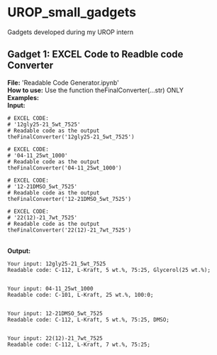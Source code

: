 # UROP_small_gadgets
Gadgets developed during my UROP intern

## Gadget 1: EXCEL Code to Readble code Converter
**File:** 'Readable Code Generator.ipynb'\
**How to use:** Use the function theFinalConverter(...str) ONLY\
**Examples:**\
**Input:**
```
# EXCEL CODE:
# '12gly25-21_5wt_7525'
# Readable code as the output
theFinalConverter('12gly25-21_5wt_7525')

# EXCEL CODE:
# '04-11_25wt_1000'
# Readable code as the output
theFinalConverter('04-11_25wt_1000')

# EXCEL CODE:
# '12-21DMSO_5wt_7525'
# Readable code as the output
theFinalConverter('12-21DMSO_5wt_7525')

# EXCEL CODE:
# '22(12)-21_7wt_7525'
# Readable code as the output
theFinalConverter('22(12)-21_7wt_7525')
```
\
**Output:**
```
Your input: 12gly25-21_5wt_7525
Readable code: C-112, L-Kraft, 5 wt.%, 75:25, Glycerol(25 wt.%);


Your input: 04-11_25wt_1000
Readable code: C-101, L-Kraft, 25 wt.%, 100:0;


Your input: 12-21DMSO_5wt_7525
Readable code: C-112, L-Kraft, 5 wt.%, 75:25, DMSO;


Your input: 22(12)-21_7wt_7525
Readable code: C-112, L-Kraft, 7 wt.%, 75:25;
```
